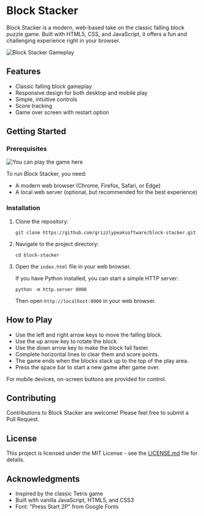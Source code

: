# Block Stacker

Block Stacker is a modern, web-based take on the classic falling block puzzle game. Built with HTML5, CSS, and JavaScript, it offers a fun and challenging experience right in your browser.

![Block Stacker Gameplay](https://grizzlypeaksoftware.github.io/block-stacker/game-play.png)

## Features

- Classic falling block gameplay
- Responsive design for both desktop and mobile play
- Simple, intuitive controls
- Score tracking
- Game over screen with restart option

## Getting Started

### Prerequisites

![You can play the game here](https://grizzlypeaksoftware.github.io/block-stacker)

To run Block Stacker, you need:

- A modern web browser (Chrome, Firefox, Safari, or Edge)
- A local web server (optional, but recommended for the best experience)

### Installation

1. Clone the repository:
   ```
   git clone https://github.com/grizzlypeaksoftware/block-stacker.git
   ```

2. Navigate to the project directory:
   ```
   cd block-stacker
   ```

3. Open the `index.html` file in your web browser.

   If you have Python installed, you can start a simple HTTP server:

   ```
   python -m http.server 8000
   ```

   Then open `http://localhost:8000` in your web browser.

## How to Play

- Use the left and right arrow keys to move the falling block.
- Use the up arrow key to rotate the block.
- Use the down arrow key to make the block fall faster.
- Complete horizontal lines to clear them and score points.
- The game ends when the blocks stack up to the top of the play area.
- Press the space bar to start a new game after game over.

For mobile devices, on-screen buttons are provided for control.

## Contributing

Contributions to Block Stacker are welcome! Please feel free to submit a Pull Request.

## License

This project is licensed under the MIT License - see the [LICENSE.md](LICENSE.md) file for details.

## Acknowledgments

- Inspired by the classic Tetris game
- Built with vanilla JavaScript, HTML5, and CSS3
- Font: "Press Start 2P" from Google Fonts